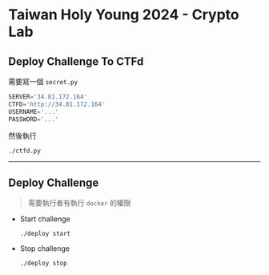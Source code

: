 # Taiwan Holy Young 2024 - Crypto Lab

## Deploy Challenge To CTFd

需要寫一個 `secret.py`

```py
SERVER='34.81.172.164'
CTFD='http://34.81.172.164'
USERNAME='...'
PASSWORD='...'
```

然後執行

```shell
./ctfd.py
```


---
## Deploy Challenge
> 需要執行者有執行 `docker` 的權限

- Start challenge
    ```shell
    ./deploy start
    ```
- Stop challenge
    ```shell
    ./deploy stop
    ```

